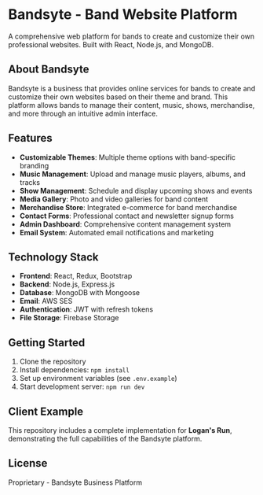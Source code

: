# Bandsyte - Band Website Platform

A comprehensive web platform for bands to create and customize their own professional websites. Built with React, Node.js, and MongoDB.

## About Bandsyte

Bandsyte is a business that provides online services for bands to create and customize their own websites based on their theme and brand. This platform allows bands to manage their content, music, shows, merchandise, and more through an intuitive admin interface.

## Features

- **Customizable Themes**: Multiple theme options with band-specific branding
- **Music Management**: Upload and manage music players, albums, and tracks
- **Show Management**: Schedule and display upcoming shows and events
- **Media Gallery**: Photo and video galleries for band content
- **Merchandise Store**: Integrated e-commerce for band merchandise
- **Contact Forms**: Professional contact and newsletter signup forms
- **Admin Dashboard**: Comprehensive content management system
- **Email System**: Automated email notifications and marketing

## Technology Stack

- **Frontend**: React, Redux, Bootstrap
- **Backend**: Node.js, Express.js
- **Database**: MongoDB with Mongoose
- **Email**: AWS SES
- **Authentication**: JWT with refresh tokens
- **File Storage**: Firebase Storage

## Getting Started

1. Clone the repository
2. Install dependencies: `npm install`
3. Set up environment variables (see `.env.example`)
4. Start development server: `npm run dev`

## Client Example

This repository includes a complete implementation for **Logan's Run**, demonstrating the full capabilities of the Bandsyte platform.

## License

Proprietary - Bandsyte Business Platform

